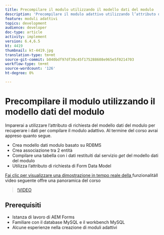```yaml
---
title: Precompilare il modulo utilizzando il modello dati del modulo
description: 'Precompilare il modulo adattivo utilizzando l’attributo di richiesta del modello di dati del modulo '
feature: moduli adattivi
topics: development
audience: developer
doc-type: article
activity: implement
version: 6.4,6.5
kt: 4419
thumbnail: kt-4419.jpg
translation-type: tm+mt
source-git-commit: b040bdf97df39c45f175288608e965e5f0214703
workflow-type: tm+mt
source-wordcount: '126'
ht-degree: 0%

---
```



# Precompilare il modulo utilizzando il modello dati del modulo

Imparerai a utilizzare l’attributo di richiesta del modello dati del modulo per recuperare i dati per compilare il modulo adattivo.
Al termine del corso avrai appreso quanto segue.

* Crea modello dati modulo basato su RDBMS
* Crea associazione tra 2 entità
* Compilare una tabella con i dati restituiti dal servizio _get_ del modello dati del modulo
* Utilizza l’attributo di richiesta di Form Data Model


[Fai clic per visualizzare una dimostrazione in tempo reale della ](https://forms.enablementadobe.com/content/dam/formsanddocuments/fdmwithrequestparameterinurl/jcr:content?wcmmode=disabled&amp;empID=207)
funzionalitàIl video seguente offre una panoramica del corso
>[!VIDEO](https://video.tv.adobe.com/v/36387/quality=9)

## Prerequisiti

* Istanza di lavoro di AEM Forms
* Familiare con il database MySQL e il workbench MySQL
* Alcune esperienze nella creazione di moduli adattivi

